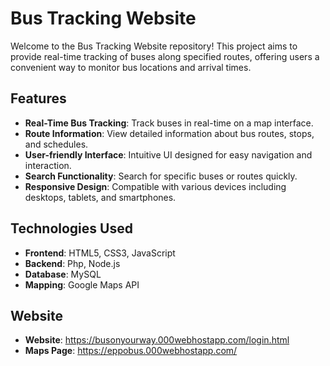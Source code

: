 # Bus Tracking Website

Welcome to the Bus Tracking Website repository! This project aims to provide real-time tracking of buses along specified routes, offering users a convenient way to monitor bus locations and arrival times.

## Features

- **Real-Time Bus Tracking**: Track buses in real-time on a map interface.
- **Route Information**: View detailed information about bus routes, stops, and schedules.
- **User-friendly Interface**: Intuitive UI designed for easy navigation and interaction.
- **Search Functionality**: Search for specific buses or routes quickly.
- **Responsive Design**: Compatible with various devices including desktops, tablets, and smartphones.

## Technologies Used

- **Frontend**: HTML5, CSS3, JavaScript
- **Backend**: Php, Node.js
- **Database**: MySQL
- **Mapping**: Google Maps API

## Website

- **Website**: https://busonyourway.000webhostapp.com/login.html
- **Maps Page**: https://eppobus.000webhostapp.com/ 

